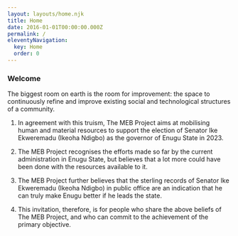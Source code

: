 ```yaml
---
layout: layouts/home.njk
title: Home
date: 2016-01-01T00:00:00.000Z
permalink: /
eleventyNavigation:
  key: Home
  order: 0
---
```

### Welcome
The biggest room on earth is the room for improvement: the space to continuously refine and improve existing social and technological structures of a community. 

1. In agreement with this truism, The MEB Project aims at mobilising human and material resources to support the election of Senator Ike Ekweremadu (Ikeoha Ndigbo) as the governor of Enugu State in 2023.

2. The MEB Project recognises the efforts made so far by the current administration in Enugu State, but believes that a lot more could have been done with the resources available to it.

3. The MEB Project further believes that the sterling records of Senator Ike Ekweremadu (Ikeoha Ndigbo) in public office are an indication that he can truly make Enugu better if he leads the state.

4. This invitation, therefore, is for people who share the above beliefs of The MEB Project, and who can commit to the achievement of the primary objective.
